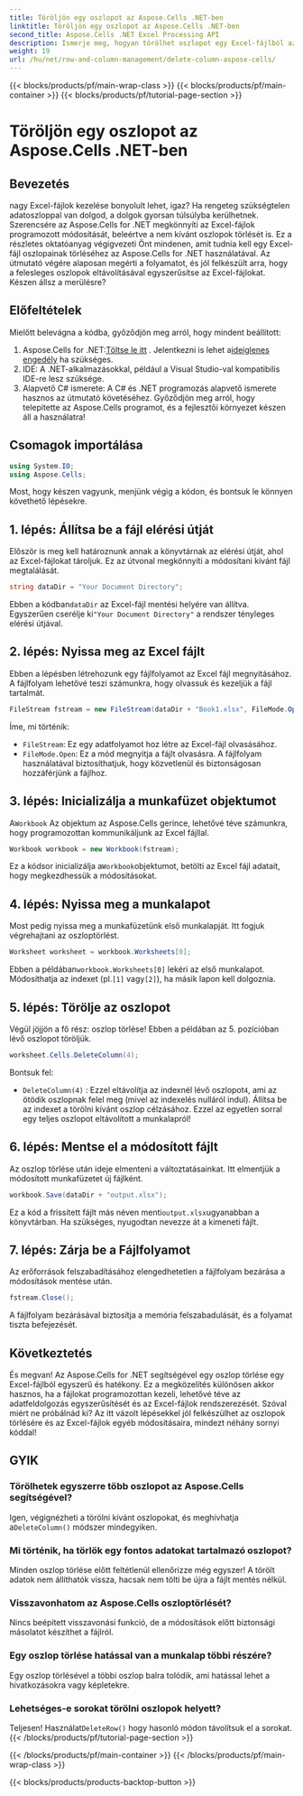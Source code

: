 ```yaml
---
title: Töröljön egy oszlopot az Aspose.Cells .NET-ben
linktitle: Töröljön egy oszlopot az Aspose.Cells .NET-ben
second_title: Aspose.Cells .NET Excel Processing API
description: Ismerje meg, hogyan törölhet oszlopot egy Excel-fájlból az Aspose.Cells for .NET segítségével. Kövesse részletes, lépésenkénti útmutatónkat az Excel-fájl módosításainak egyszerűsítéséhez.
weight: 19
url: /hu/net/row-and-column-management/delete-column-aspose-cells/
---
```


{{< blocks/products/pf/main-wrap-class >}}
{{< blocks/products/pf/main-container >}}
{{< blocks/products/pf/tutorial-page-section >}}

# Töröljön egy oszlopot az Aspose.Cells .NET-ben

## Bevezetés
nagy Excel-fájlok kezelése bonyolult lehet, igaz? Ha rengeteg szükségtelen adatoszloppal van dolgod, a dolgok gyorsan túlsúlyba kerülhetnek. Szerencsére az Aspose.Cells for .NET megkönnyíti az Excel-fájlok programozott módosítását, beleértve a nem kívánt oszlopok törlését is. Ez a részletes oktatóanyag végigvezeti Önt mindenen, amit tudnia kell egy Excel-fájl oszlopainak törléséhez az Aspose.Cells for .NET használatával.
Az útmutató végére alaposan megérti a folyamatot, és jól felkészült arra, hogy a felesleges oszlopok eltávolításával egyszerűsítse az Excel-fájlokat. Készen állsz a merülésre?
## Előfeltételek
Mielőtt belevágna a kódba, győződjön meg arról, hogy mindent beállított:
1.  Aspose.Cells for .NET:[Töltse le itt](https://releases.aspose.com/cells/net/) . Jelentkezni is lehet a[ideiglenes engedély](https://purchase.aspose.com/temporary-license/) ha szükséges.
2. IDE: A .NET-alkalmazásokkal, például a Visual Studio-val kompatibilis IDE-re lesz szüksége.
3. Alapvető C# ismerete: A C# és .NET programozás alapvető ismerete hasznos az útmutató követéséhez.
Győződjön meg arról, hogy telepítette az Aspose.Cells programot, és a fejlesztői környezet készen áll a használatra!
## Csomagok importálása
```csharp
using System.IO;
using Aspose.Cells;
```
Most, hogy készen vagyunk, menjünk végig a kódon, és bontsuk le könnyen követhető lépésekre.
## 1. lépés: Állítsa be a fájl elérési útját
Először is meg kell határoznunk annak a könyvtárnak az elérési útját, ahol az Excel-fájlokat tároljuk. Ez az útvonal megkönnyíti a módosítani kívánt fájl megtalálását.
```csharp
string dataDir = "Your Document Directory";
```
 Ebben a kódban`dataDir` az Excel-fájl mentési helyére van állítva. Egyszerűen cserélje ki`"Your Document Directory"` a rendszer tényleges elérési útjával.
## 2. lépés: Nyissa meg az Excel fájlt
Ebben a lépésben létrehozunk egy fájlfolyamot az Excel fájl megnyitásához. A fájlfolyam lehetővé teszi számunkra, hogy olvassuk és kezeljük a fájl tartalmát.
```csharp
FileStream fstream = new FileStream(dataDir + "Book1.xlsx", FileMode.Open);
```
Íme, mi történik:
- `FileStream`: Ez egy adatfolyamot hoz létre az Excel-fájl olvasásához.
- `FileMode.Open`: Ez a mód megnyitja a fájlt olvasásra.
A fájlfolyam használatával biztosíthatjuk, hogy közvetlenül és biztonságosan hozzáférjünk a fájlhoz.
## 3. lépés: Inicializálja a munkafüzet objektumot
 A`Workbook` Az objektum az Aspose.Cells gerince, lehetővé téve számunkra, hogy programozottan kommunikáljunk az Excel fájllal.
```csharp
Workbook workbook = new Workbook(fstream);
```
 Ez a kódsor inicializálja a`Workbook`objektumot, betölti az Excel fájl adatait, hogy megkezdhessük a módosításokat.
## 4. lépés: Nyissa meg a munkalapot
Most pedig nyissa meg a munkafüzetünk első munkalapját. Itt fogjuk végrehajtani az oszloptörlést.
```csharp
Worksheet worksheet = workbook.Worksheets[0];
```
 Ebben a példában`workbook.Worksheets[0]` lekéri az első munkalapot. Módosíthatja az indexet (pl.`[1]` vagy`[2]`), ha másik lapon kell dolgoznia.
## 5. lépés: Törölje az oszlopot
Végül jöjjön a fő rész: oszlop törlése! Ebben a példában az 5. pozícióban lévő oszlopot töröljük.
```csharp
worksheet.Cells.DeleteColumn(4);
```
Bontsuk fel:
- `DeleteColumn(4)` : Ezzel eltávolítja az indexnél lévő oszlopot`4`, ami az ötödik oszlopnak felel meg (mivel az indexelés nulláról indul). Állítsa be az indexet a törölni kívánt oszlop célzásához.
Ezzel az egyetlen sorral egy teljes oszlopot eltávolított a munkalapról!
## 6. lépés: Mentse el a módosított fájlt
Az oszlop törlése után ideje elmenteni a változtatásainkat. Itt elmentjük a módosított munkafüzetet új fájlként.
```csharp
workbook.Save(dataDir + "output.xlsx");
```
 Ez a kód a frissített fájlt más néven menti`output.xlsx`ugyanabban a könyvtárban. Ha szükséges, nyugodtan nevezze át a kimeneti fájlt.
## 7. lépés: Zárja be a Fájlfolyamot
Az erőforrások felszabadításához elengedhetetlen a fájlfolyam bezárása a módosítások mentése után.
```csharp
fstream.Close();
```
A fájlfolyam bezárásával biztosítja a memória felszabadulását, és a folyamat tiszta befejezését.
## Következtetés
És megvan! Az Aspose.Cells for .NET segítségével egy oszlop törlése egy Excel-fájlból egyszerű és hatékony. Ez a megközelítés különösen akkor hasznos, ha a fájlokat programozottan kezeli, lehetővé téve az adatfeldolgozás egyszerűsítését és az Excel-fájlok rendszerezését. 
Szóval miért ne próbálnád ki? Az itt vázolt lépésekkel jól felkészülhet az oszlopok törlésére és az Excel-fájlok egyéb módosításaira, mindezt néhány sornyi kóddal!
## GYIK
### Törölhetek egyszerre több oszlopot az Aspose.Cells segítségével?  
 Igen, végignézheti a törölni kívánt oszlopokat, és meghívhatja a`DeleteColumn()` módszer mindegyiken.
### Mi történik, ha törlök egy fontos adatokat tartalmazó oszlopot?  
Minden oszlop törlése előtt feltétlenül ellenőrizze még egyszer! A törölt adatok nem állíthatók vissza, hacsak nem tölti be újra a fájlt mentés nélkül.
### Visszavonhatom az Aspose.Cells oszloptörlését?  
Nincs beépített visszavonási funkció, de a módosítások előtt biztonsági másolatot készíthet a fájlról.
### Egy oszlop törlése hatással van a munkalap többi részére?  
Egy oszlop törlésével a többi oszlop balra tolódik, ami hatással lehet a hivatkozásokra vagy képletekre.
### Lehetséges-e sorokat törölni oszlopok helyett?  
 Teljesen! Használat`DeleteRow()` hogy hasonló módon távolítsuk el a sorokat.
{{< /blocks/products/pf/tutorial-page-section >}}

{{< /blocks/products/pf/main-container >}}
{{< /blocks/products/pf/main-wrap-class >}}

{{< blocks/products/products-backtop-button >}}
